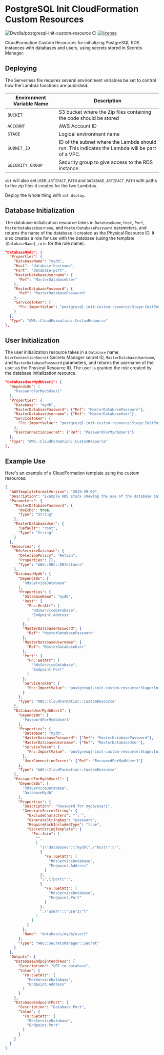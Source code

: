 # PostgreSQL Init CloudFormation Custom Resources

![Dwolla/postgresql-init-custom-resource CI](https://github.com/Dwolla/postgresql-init-custom-resource/actions/workflows/ci.yml/badge.svg)
[![license](https://img.shields.io/github/license/Dwolla/postgresql-init-custom-resource.svg?style=flat-square)]()

CloudFormation Custom Resources for initializing PostgreSQL RDS instances with databases and users, using secrets stored in Secrets Manager.

## Deploying

The Serverless file requires several environment variables be set to control how the Lambda functions are published.

| Environment Variable Name | Description |
|---------------------------|-------------|
|`BUCKET`|S3 bucket where the Zip files containing the code should be stored|
|`ACCOUNT`|AWS Account ID|
|`STAGE`|Logical environment name|
|`SUBNET_ID`|ID of the subnet where the Lambda should run. This indicates the Lambda will be part of a VPC.|
|`SECURITY_GROUP`|Security group to give access to the RDS instance.|

`sbt` will also set `USER_ARTIFACT_PATH` and `DATABASE_ARTIFACT_PATH` with paths to the zip files it creates for
the two Lambdas.

Deploy the whole thing with `sbt deploy`.

## Database Initialization

The database initialization resource takes in `DatabaseName`, `Host`, `Port`,
`MasterDatabaseUsername`, and `MasterDatabasePassword` parameters, and returns
the name of the database it created as the Physical Resource ID. It also creates 
a role for use with the database (using the template `{DatabaseName}_role` for 
the role name).

```json
"DatabaseMydb": {
  "Properties": {
    "DatabaseName": "mydb",
    "Host": "database-hostname",
    "Port": "database-port",
    "MasterDatabaseUsername": {
      "Ref": "MasterDatabaseUser"
    },
    "MasterDatabasePassword": {
      "Ref": "MasterDatabasePassword"
    },
    "ServiceToken": {
      "Fn::ImportValue": "postgresql-init-custom-resource:Stage:InitPostgresDatabaseArn"
    }
  },
  "Type": "AWS::CloudFormation::CustomResource"
},
```

## User Initialization

The user initialization resource takes in a `Database` name, `UserConnectionSecret` Secrets Manager secret ID, 
`MasterDatabaseUsername`, and `MasterDatabasePassword` parameters, and returns the username of the user as the Physical
Resource ID. The user is granted the role created by the database initialization resource.

```json
"DatabaseUserMydbUser1": {
  "DependsOn": [
    "PasswordForMydbUser1"
  ],
  "Properties": {
    "Database": "mydb",
    "MasterDatabasePassword": {"Ref": "MasterDatabasePassword"},
    "MasterDatabaseUsername": {"Ref": "MasterDatabaseUser"},
    "ServiceToken": {
      "Fn::ImportValue": "postgresql-init-custom-resource:Stage:InitPostgresUserArn"
    },
    "UserConnectionSecret": {"Ref": "PasswordForMydbUser1"}
  },
  "Type": "AWS::CloudFormation::CustomResource"
},
```

## Example Use

Here's an example of a CloudFormation template using the custom resources:

```json
{
  "AWSTemplateFormatVersion": "2010-09-09",
  "Description": "Example RDS stack showing the use of the database initialization custom resources",
  "Parameters": {
    "MasterDatabasePassword": {
      "NoEcho": true,
      "Type": "String"
    },
    "MasterDatabaseUser": {
      "Default": "root",
      "Type": "String"
    }
  },
  "Resources": {
    "RdsServiceDatabase": {
      "DeletionPolicy": "Retain",
      "Properties": {},
      "Type": "AWS::RDS::DBInstance"
    },
    "DatabaseMydb": {
      "DependsOn": [
        "RdsServiceDatabase"
      ],
      "Properties": {
        "DatabaseName": "mydb",
        "Host": {
          "Fn::GetAtt": [
            "RdsServiceDatabase",
            "Endpoint.Address"
          ]
        },
        "MasterDatabasePassword": {
          "Ref": "MasterDatabasePassword"
        },
        "MasterDatabaseUsername": {
          "Ref": "MasterDatabaseUser"
        },
        "Port": {
          "Fn::GetAtt": [
            "RdsServiceDatabase",
            "Endpoint.Port"
          ]
        },
        "ServiceToken": {
          "Fn::ImportValue": "postgresql-init-custom-resource:Stage:InitPostgresDatabaseArn"
        }
      },
      "Type": "AWS::CloudFormation::CustomResource"
    },
    "DatabaseUserMydbUser1": {
      "DependsOn": [
        "PasswordForMydbUser1"
      ],
      "Properties": {
        "Database": "mydb",
        "MasterDatabasePassword": {"Ref": "MasterDatabasePassword"},
        "MasterDatabaseUsername": {"Ref": "MasterDatabaseUser"},
        "ServiceToken": {
          "Fn::ImportValue": "postgresql-init-custom-resource:Stage:InitPostgresUserArn"
        },
        "UserConnectionSecret": {"Ref": "PasswordForMydbUser1"}
      },
      "Type": "AWS::CloudFormation::CustomResource"
    },
    "PasswordForMydbUser1": {
      "DependsOn": [
        "RdsServiceDatabase",
        "DatabaseMydb"
      ],
      "Properties": {
        "Description": "Password for mydb/user1",
        "GenerateSecretString": {
          "ExcludeCharacters": "';`",
          "GenerateStringKey": "password",
          "RequireEachIncludedType": "true",
          "SecretStringTemplate": {
            "Fn::Join": [
              "",
              [
                "{\"database\":\"mydb\",\"host\":\"",
                {
                  "Fn::GetAtt": [
                    "RdsServiceDatabase",
                    "Endpoint.Address"
                  ]
                },
                "\",\"port\":",
                {
                  "Fn::GetAtt": [
                    "RdsServiceDatabase",
                    "Endpoint.Port"
                  ]
                },
                ",\"user\":\"user1\"}"
              ]
            ]
          }
        },
        "Name": "databases/mydb/user1"
      },
      "Type": "AWS::SecretsManager::Secret"
    }
  },
  "Outputs": {
    "DatabaseEndpointAddress": {
      "Description": "URI to database",
      "Value": {
        "Fn::GetAtt": [
          "RdsServiceDatabase",
          "Endpoint.Address"
        ]
      }
    },
    "DatabaseEndpointPort": {
      "Description": "Database Port",
      "Value": {
        "Fn::GetAtt": [
          "RdsServiceDatabase",
          "Endpoint.Port"
        ]
      }
    }
  }
}
```
